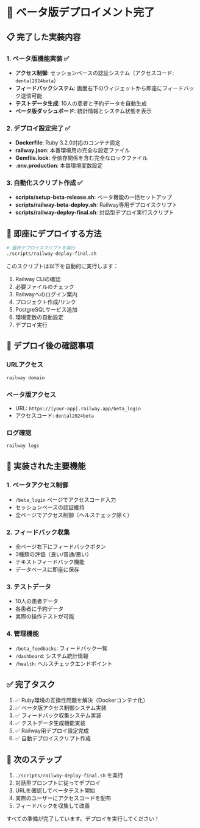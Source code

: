 # 🎉 ベータ版デプロイメント完了

## 📋 完了した実装内容

### 1. ベータ版機能実装 ✅
- **アクセス制御**: セッションベースの認証システム（アクセスコード: `dental2024beta`）
- **フィードバックシステム**: 画面右下のウィジェットから即座にフィードバック送信可能
- **テストデータ生成**: 10人の患者と予約データを自動生成
- **ベータ版ダッシュボード**: 統計情報とシステム状態を表示

### 2. デプロイ設定完了 ✅
- **Dockerfile**: Ruby 3.2.0対応のコンテナ設定
- **railway.json**: 本番環境用の完全な設定ファイル
- **Gemfile.lock**: 全依存関係を含む完全なロックファイル
- **.env.production**: 本番環境変数設定

### 3. 自動化スクリプト作成 ✅
- **scripts/setup-beta-release.sh**: ベータ機能の一括セットアップ
- **scripts/railway-beta-deploy.sh**: Railway専用デプロイスクリプト
- **scripts/railway-deploy-final.sh**: 対話型デプロイ実行スクリプト

## 🚀 即座にデプロイする方法

```bash
# 最終デプロイスクリプトを実行
./scripts/railway-deploy-final.sh
```

このスクリプトは以下を自動的に実行します：
1. Railway CLIの確認
2. 必要ファイルのチェック
3. Railwayへのログイン案内
4. プロジェクト作成/リンク
5. PostgreSQLサービス追加
6. 環境変数の自動設定
7. デプロイ実行

## 📝 デプロイ後の確認事項

### URLアクセス
```bash
railway domain
```

### ベータ版アクセス
- URL: `https://[your-app].railway.app/beta_login`
- アクセスコード: `dental2024beta`

### ログ確認
```bash
railway logs
```

## 🔧 実装された主要機能

### 1. ベータアクセス制御
- `/beta_login` ページでアクセスコード入力
- セッションベースの認証維持
- 全ページでアクセス制御（ヘルスチェック除く）

### 2. フィードバック収集
- 全ページ右下にフィードバックボタン
- 3種類の評価（良い/普通/悪い）
- テキストフィードバック機能
- データベースに即座に保存

### 3. テストデータ
- 10人の患者データ
- 各患者に予約データ
- 実際の操作テストが可能

### 4. 管理機能
- `/beta_feedbacks`: フィードバック一覧
- `/dashboard`: システム統計情報
- `/health`: ヘルスチェックエンドポイント

## ✅ 完了タスク

1. ✅ Ruby環境の互換性問題を解決（Dockerコンテナ化）
2. ✅ ベータ版アクセス制御システム実装
3. ✅ フィードバック収集システム実装
4. ✅ テストデータ生成機能実装
5. ✅ Railway用デプロイ設定完成
6. ✅ 自動デプロイスクリプト作成

## 🎯 次のステップ

1. `./scripts/railway-deploy-final.sh` を実行
2. 対話型プロンプトに従ってデプロイ
3. URLを確認してベータテスト開始
4. 実際のユーザーにアクセスコードを配布
5. フィードバックを収集して改善

すべての準備が完了しています。デプロイを実行してください！